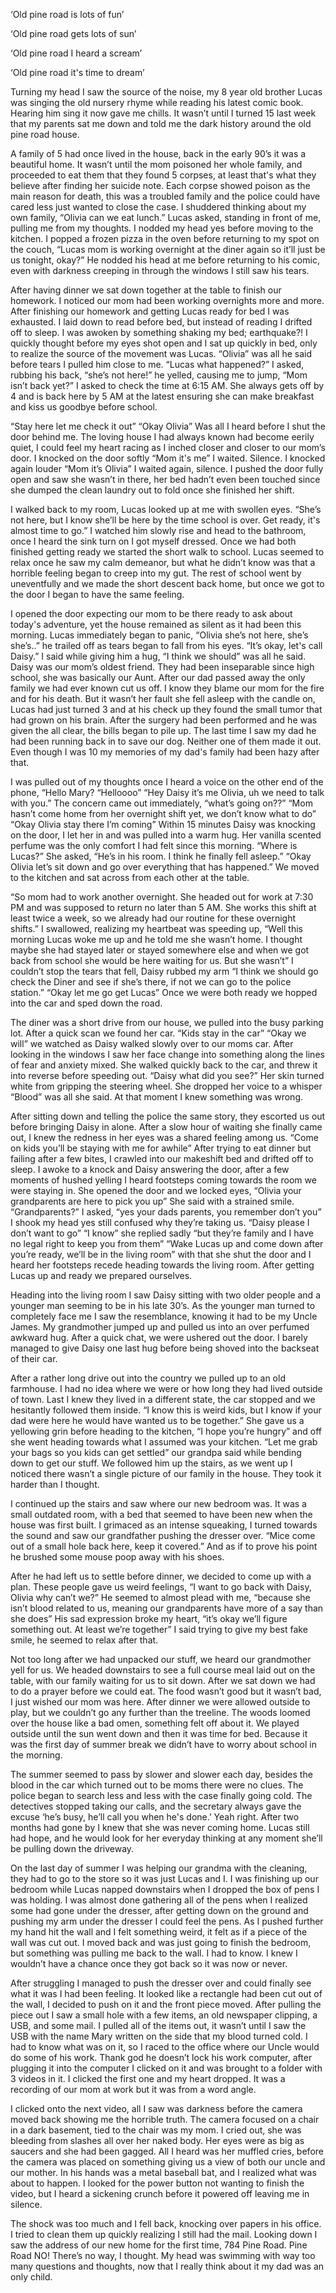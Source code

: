 ‘Old pine road is lots of fun’

‘Old pine road gets lots of sun’

‘Old pine road I heard a scream’

‘Old pine road it's time to dream’

Turning my head I saw the source of the noise, my 8 year old brother Lucas was singing the old nursery rhyme while reading his latest comic book. Hearing him sing it now gave me chills. It wasn’t until I turned 15 last week that my parents sat me down and told me the dark history around the old pine road house.

A family of 5 had once lived in the house, back in the early 90’s it was a beautiful home. It wasn’t until the mom poisoned her whole family, and proceeded to eat them that they found 5 corpses, at least that's what they believe after finding her suicide note. Each corpse showed poison as the main reason for death, this was a troubled family and the police could have cared less just wanted to close the case. I shuddered thinking about my own family, “Olivia can we eat lunch.” Lucas asked, standing in front of me, pulling me from my thoughts. I nodded my head yes before moving to the kitchen. I popped a frozen pizza in the oven before returning to my spot on the couch, “Lucas mom is working overnight at the diner again so it’ll just be us tonight, okay?” He nodded his head at me before returning to his comic, even with darkness creeping in through the windows I still saw his tears.

After having dinner we sat down together at the table to finish our homework. I noticed our mom had been working overnights more and more. After finishing our homework and getting Lucas ready for bed I was exhausted. I laid down to read before bed, but instead of reading I drifted off to sleep. I was awoken by something shaking my bed; earthquake?! I quickly thought before my eyes shot open and I sat up quickly in bed, only to realize the source of the movement was Lucas. “Olivia” was all he said before tears I pulled him close to me. “Lucas what happened?” I asked, rubbing his back, “she’s not here!” he yelled, causing me to jump, “Mom isn’t back yet?” I asked to check the time at 6:15 AM. She always gets off by 4 and is back here by 5 AM at the latest ensuring she can make breakfast and kiss us goodbye before school.

“Stay here let me check it out” “Okay Olivia” Was all I heard before I shut the door behind me. The loving house I had always known had become eerily quiet, I could feel my heart racing as I inched closer and closer to our mom’s door. I knocked on the door softly “Mom it's me” I waited. Silence. I knocked again louder “Mom it’s Olivia” I waited again, silence. I pushed the door fully open and saw she wasn’t in there, her bed hadn’t even been touched since she dumped the clean laundry out to fold once she finished her shift.

I walked back to my room, Lucas looked up at me with swollen eyes. “She’s not here, but I know she’ll be here by the time school is over. Get ready, it's almost time to go.” I watched him slowly rise and head to the bathroom, once I heard the sink turn on I got myself dressed. Once we had both finished getting ready we started the short walk to school. Lucas seemed to relax once he saw my calm demeanor, but what he didn’t know was that a horrible feeling began to creep into my gut. The rest of school went by uneventfully and we made the short descent back home, but once we got to the door I began to have the same feeling.

I opened the door expecting our mom to be there ready to ask about today's adventure, yet the house remained as silent as it had been this morning. Lucas immediately began to panic, “Olivia she’s not here, she’s she’s..” he trailed off as tears began to fall from his eyes. “It’s okay, let's call Daisy.” I said while giving him a hug, “I think we should” was all he said. Daisy was our mom’s oldest friend. They had been inseparable since high school, she was basically our Aunt. After our dad passed away the only family we had ever known cut us off. I know they blame our mom for the fire and for his death. But it wasn’t her fault she fell asleep with the candle on, Lucas had just turned 3 and at his check up they found the small tumor that had grown on his brain. After the surgery had been performed and he was given the all clear, the bills began to pile up. The last time I saw my dad he had been running back in to save our dog. Neither one of them made it out. Even though I was 10 my memories of my dad's family had been hazy after that.

I was pulled out of my thoughts once I heard a voice on the other end of the phone, “Hello Mary? “Helloooo” “Hey Daisy it’s me Olivia, uh we need to talk with you.” The concern came out immediately, “what’s going on??” “Mom hasn’t come home from her overnight shift yet, we don’t know what to do” “Okay Olivia stay there I’m coming” Within 15 minutes Daisy was knocking on the door, I let her in and was pulled into a warm hug. Her vanilla scented perfume was the only comfort I had felt since this morning. “Where is Lucas?” She asked, “He’s in his room. I think he finally fell asleep.” “Okay Olivia let’s sit down and go over everything that has happened.” We moved to the kitchen and sat across from each other at the table.

“So mom had to work another overnight. She headed out for work at 7:30 PM and was supposed to return no later than 5 AM. She works this shift at least twice a week, so we already had our routine for these overnight shifts.” I swallowed, realizing my heartbeat was speeding up, “Well this morning Lucas woke me up and he told me she wasn’t home. I thought maybe she had stayed later or stayed somewhere else and when we got back from school she would be here waiting for us. But she wasn’t” I couldn’t stop the tears that fell, Daisy rubbed my arm “I think we should go check the Diner and see if she’s there, if not we can go to the police station.” “Okay let me go get Lucas” Once we were both ready we hopped into the car and sped down the road.

The diner was a short drive from our house, we pulled into the busy parking lot. After a quick scan we found her car. “Kids stay in the car” “Okay we will” we watched as Daisy walked slowly over to our moms car. After looking in the windows I saw her face change into something along the lines of fear and anxiety mixed. She walked quickly back to the car, and threw it into reverse before speeding out. “Daisy what did you see?” Her skin turned white from gripping the steering wheel. She dropped her voice to a whisper “Blood” was all she said. At that moment I knew something was wrong.

After sitting down and telling the police the same story, they escorted us out before bringing Daisy in alone. After a slow hour of waiting she finally came out, I knew the redness in her eyes was a shared feeling among us. “Come on kids you’ll be staying with me for awhile” After trying to eat dinner but failing after a few bites, I crawled into our makeshift bed and drifted off to sleep. I awoke to a knock and Daisy answering the door, after a few moments of hushed yelling I heard footsteps coming towards the room we were staying in. She opened the door and we locked eyes, “Olivia your grandparents are here to pick you up” She said with a strained smile. “Grandparents?” I asked, “yes your dads parents, you remember don’t you” I shook my head yes still confused why they’re taking us. “Daisy please I don’t want to go” “I know” she replied sadly “but they’re family and I have no legal right to keep you from them” “Wake Lucas up and come down after you’re ready, we’ll be in the living room” with that she shut the door and I heard her footsteps recede heading towards the living room. After getting Lucas up and ready we prepared ourselves.

Heading into the living room I saw Daisy sitting with two older people and a younger man seeming to be in his late 30’s. As the younger man turned to completely face me I saw the resemblance, knowing it had to be my Uncle James. My grandmother jumped up and pulled us into an over perfumed awkward hug. After a quick chat, we were ushered out the door. I barely managed to give Daisy one last hug before being shoved into the backseat of their car.

After a rather long drive out into the country we pulled up to an old farmhouse. I had no idea where we were  or how long they had lived outside of town. Last I knew they lived in a different state, the car stopped and we hesitantly followed them inside. “I know this is weird kids, but I know if your dad were here he would have wanted us to be together.” She gave us a yellowing grin before heading to the kitchen, “I hope you’re hungry” and off she went heading towards what I assumed was your kitchen. “Let me grab your bags so you kids can get settled” our grandpa said while bending down to get our stuff. We followed him up the stairs, as we went up I noticed there wasn’t a single picture of our family in the house. They took it harder than I thought.

I continued up the stairs and saw where our new bedroom was. It was a small outdated room, with a bed that seemed to have been new when the house was first built. I grimaced as an intense squeaking, I turned towards the sound and saw our grandfather pushing the dresser over. “Mice come out of a small hole back here, keep it covered.” And as if to prove his point he brushed some mouse poop away with his shoes.

After he had left us to settle before dinner, we decided to come up with a plan. These people gave us weird feelings, “I want to go back with Daisy, Olivia why can’t we?” He seemed to almost plead with me, “because she isn’t blood related to us, meaning our grandparents have more of a say than she does” His sad expression broke my heart, “it’s okay we’ll figure something out. At least we’re together” I said trying to give my best fake smile, he seemed to relax after that.

Not too long after we had unpacked our stuff, we heard our grandmother yell for us. We headed downstairs to see a full course meal laid out on the table, with our family waiting for us to sit down. After we sat down we had to do a prayer before we could eat. The food wasn’t good but it wasn’t bad, I just wished our mom was here. After dinner we were allowed outside to play, but we couldn’t go any further than the treeline. The woods loomed over the house like a bad omen, something felt off about it. We played outside until the sun went down and then it was time for bed. Because it was the first day of summer break we didn’t have to worry about school in the morning.

The summer seemed to pass by slower and slower each day, besides the blood in the car which turned out to be moms there were no clues. The police began to search less and less with the case finally going cold. The detectives stopped taking our calls, and the secretary always gave the excuse ‘he’s busy, he’ll call you when he's done.’ Yeah right. After two months had gone by I knew that she was never coming home. Lucas still had hope, and he would look for her everyday thinking at any moment she’ll be pulling down the driveway.

On the last day of summer I was helping our grandma with the cleaning, they had to go to the store so it was just Lucas and I. I was finishing up our bedroom while Lucas napped downstairs when I dropped the box of pens I was holding. I was almost done gathering all of the pens when I realized some had gone under the dresser, after getting down on the ground and pushing my arm under the dresser I could feel the pens. As I pushed further my hand hit the wall and I felt something weird, it felt as if a piece of the wall was cut out. I moved back and was just going to finish the bedroom, but something was pulling me back to the wall. I had to know. I knew I wouldn’t have a chance once they got back so it was now or never.

After struggling I managed to push the dresser over and could finally see what it was I had been feeling. It looked like a rectangle had been cut out of the wall, I decided to push on it and the front piece moved. After pulling the piece out I saw a small hole with a few items, an old newspaper clipping, a USB, and some mail. I pulled all of the items out, it wasn’t until I saw the USB with the name Mary written on the side that my blood turned cold. I had to know what was on it, so I raced to the office where our Uncle would do some of his work. Thank god he doesn’t lock his work computer, after plugging it into the computer I clicked on it and was brought to a folder with 3 videos in it. I clicked the first one and my heart dropped. It was a recording of our mom at work but it was from a word angle.

I clicked onto the next video, all I saw was darkness before the camera moved back showing me the horrible truth. The camera focused on a chair in a dark basement, tied to the chair was my mom. I cried out, she was bleeding from slashes all over her naked body. Her eyes were as big as saucers and she had been gagged. All I heard was her muffled cries, before the camera was placed on something giving us a view of both our uncle and our mother. In his hands was a metal baseball bat, and I realized what was about to happen. I looked for the power button not wanting to finish the video, but I heard a sickening crunch before it powered off leaving me in silence.

The shock was too much and I fell back, knocking over papers in his office. I tried to clean them up quickly realizing I still had the mail. Looking down I saw the address of our new home for the first time, 784 Pine Road. Pine Road NO! There’s no way, I thought. My head was swimming with way too many questions and thoughts, now that I really think about it my dad was an only child.